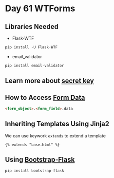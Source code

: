 # Day 61 WTForms

## Libraries Needed

- Flask-WTF
  
```python
pip install -U Flask-WTF
```

- email_validator

```python
pip install email-validator
```

## Learn more about [secret key](https://stackoverflow.com/questions/22463939/demystify-flask-app-secret-key)

## How to Access [Form Data](https://wtforms.readthedocs.io/en/3.0.x/crash_course/#how-forms-get-data)

```html
<form_object>.<form_field>.data
```

## Inheriting Templates Using Jinja2

We can use keywork ```extends``` to extend a template

```jinja
{% extends "base.html" %}
```

## Using [Bootstrap-Flask](https://bootstrap-flask.readthedocs.io/en/stable/)

```python
pip install bootstrap-flask
```

